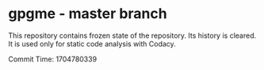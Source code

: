 # gpgme - master branch

This repository contains frozen state of the repository.
Its history is cleared. It is used only for static code
analysis with Codacy.

Commit Time: 1704780339